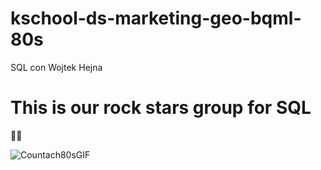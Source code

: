 # kschool-ds-marketing-geo-bqml-80s
SQL con Wojtek Hejna


# This is our rock stars group for SQL
🤘😎

![Countach80sGIF](https://github.com/pablovdcf/kschool-ds-marketing-geo-bqml-80s/assets/113723139/b12758d1-008c-4628-80bb-97a9a0ab603d)
